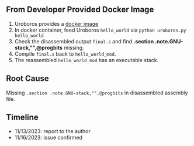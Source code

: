 ## From Developer Provided Docker Image

1. Uroboros provides a [docker image](https://github.com/s3team/uroboros/tree/master/Docker)
2. In docker container, feed Uroboros `hello_world` via `python uroboros.py hello_world`
3. Check the disassembled output `final.s` and find **.section .note.GNU-stack,"",@progbits** missing.
4. Compile `final.s` back to `hello_world_mod`.
5. The reassembled `hello_world_mod` has an executable stack.

## Root Cause

Missing `.section .note.GNU-stack,"",@progbits` in disassembled assembly file.

## Timeline

* 11/13/2023: report to the author
* 11/16/2023: issue confirmed